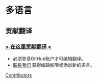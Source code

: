 # 多语言

## 贡献翻译
### [> 在这里贡献翻译 <](https://github.com/DL-Community/DLCE-Translations)
- 必须登录GitHub账户才可编辑翻译。
- [联系我们](/dlce/about.md) 获得编辑权限或添加新的语言。

[Contributors](https://raw.githubusercontent.com/DL-Community/DLCE-Translations/refs/heads/main/Contributors.md ':include')